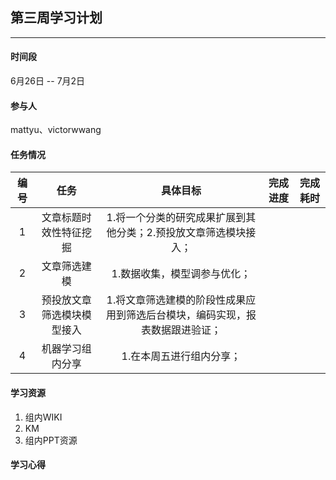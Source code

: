 ## 第三周学习计划
***

#### 时间段
6月26日 -- 7月2日  

#### 参与人
mattyu、victorwwang  

#### 任务情况
|编号|任务|具体目标|完成进度|完成耗时|
|:--:|:--:|:--:|:--:|:--:|
|1|文章标题时效性特征挖掘|1.将一个分类的研究成果扩展到其他分类；2.预投放文章筛选模块接入；|||
|2|文章筛选建模|1.数据收集，模型调参与优化；|||
|3|预投放文章筛选模块模型接入|1.将文章筛选建模的阶段性成果应用到筛选后台模块，编码实现，报表数据跟进验证；|||
|4|机器学习组内分享|1.在本周五进行组内分享；|||

#### 学习资源
1. 组内WIKI
2. KM
3. 组内PPT资源

#### 学习心得
